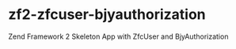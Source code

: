 zf2-zfcuser-bjyauthorization
============================

Zend Framework 2 Skeleton App with ZfcUser and BjyAuthorization
